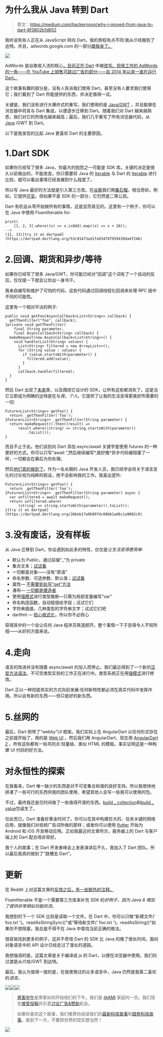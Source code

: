 # 为什么我从 Java 转到 Dart

> 原文：<https://medium.com/hackernoon/why-i-moved-from-java-to-dart-8f3802b1d652>

我听说有些人正在从 JavaScript 转向 Dart。我的旅程有点不同:我从爪哇搬到了达特。并且，adwords.google.com 的一部分[跟我来了。](http://adwords.google.com)

![](img/f2a3134dda34e88eda8fa15464f30bb7.png)

AdWords 是谷歌收入流的核心[，目前正在 Dart](https://en.wikipedia.org/wiki/AdWords) 中被[改写。但我工作的 AdWords 的一角——在 YouTube 上销售可跳过广告的部分——自 2014 年以来一直在运行 Dart。](http://news.dartlang.org/2016/03/the-new-adwords-ui-uses-dart-we-asked.html)

这个故事有趣的部分是，没有人告诉我们使用 Dart，甚至没有人要求我们使用它；我们看到了 Dart 所能提供的东西，并决定值得一试。

关键是，我们没有进行大爆炸式的重写。我们使用的是 [Java/GWT](http://www.gwtproject.org/) ，并且能够在浏览器中将其与 Dart 集成，以便逐步迁移到 Dart。随着我们对 Dart 越来越熟悉，我们对它的热情也越来越高；最后，我们几乎重写了所有浏览器代码，从 [Java](https://hackernoon.com/tagged/java) /GWT 到 Dart。

以下是我发现的比起 Java 更喜欢 Dart 的主要原因。

# 1.Dart SDK

如果你已经写了很多 Java，你最大的抱怨之一可能是 SDK 库。关键的决定是很久以前做出的，不能改变。你只需要将 Java 的 [Iterable](https://docs.oracle.com/javase/7/docs/api/java/lang/Iterable.html) 与 Dart 的 [Iterable](https://api.dartlang.org/stable/1.21.0/dart-core/Iterable-class.html) 进行比较，就可以看出事情已经发展到什么程度了。

所以写 Java 最好的方法就是引入第三方库。在[谷歌](https://hackernoon.com/tagged/google)我们用[番石榴](https://github.com/google/guava)，相当奇妙。例如，它提供[可变](https://google.github.io/guava/releases/19.0/api/docs/com/google/common/collect/FluentIterable.html)。但如果不是 SDK 的一部分，它仍然是二等公民。

Dart 有机会从零开始做所有的事情，这是显而易见的。这里有一个例子，你可以在 Java 中使用 FluentIterable for:

```
print(
    [1, 2, 3].where((x) => x.isOdd).map((x) => x + 10));
-->
(11, 13)[try it on dartpad](https://dartpad.dartlang.org/53c91473ad1fa934f87959439da4f246)
```

# 2.回调、期货和异步/等待

如果你已经写了很多 Java/GWT，你可能已经对“回调”这个词有了一个自动的反应。仅仅提一下就会让你出一身冷汗。

我亲自编写和维护了可怕的代码，这些代码通过回调线程化回调来处理 RPC 链中不同的可能性。

这里有一个相对平淡的例子:

```
public void getFoo(AsyncCallback<List<String>> callback) {
  getThenFilter("foo", callback);
}private void getThenFilter(
    final String parameter,
    final AsyncCallback<String> callback) {
  makeRequest(new AsyncCallback<List<String>>() {
    void handle(List<String> values) {
      List<String> filtered = new ArrayList<>();
      for (String value : values) {
        if (value.startsWith(parameter)) {
          filtered.add(value);
        }
      }
      callback.handle(filtered);
  }
}
```

然后 Dart 出现了[未来](https://api.dartlang.org/stable/1.21.0/dart-async/Future-class.html)类，以及围绕它设计的 SDK，让所有这些都消失了。这是当它立即成为明确的达特是在与*我，个人*。它提供了让我的生活变得更美好所需要的一切:

```
Future<List<String>> getFoo() {
  return _getThenFilter('foo');
}Future<List<String>> _getThenFilter(String parameter) {
  return makeRequest().then((result) =>
      result.where((string) => string.startsWith(parameter))
          .toList());
}
```

而且不止于此。他们谈到向 Dart 添加 async/await 关键字是使用 futures 的一种更好的方式。你可以只写“await ”,然后继续编写*,就好像*异步代码被阻塞了一样，一切都会在幕后为你处理。

然后[他们真的做到了](https://www.dartlang.org/articles/language/await-async)。作为一名长期的 Java 开发人员，我已经学会将关于语言变化的讨论视为纯粹的假设，绝不会影响我的工作。我喜出望外:

```
Future<List<String>> getFoo() {
  return _getThenFilter('foo');
}Future<List<String>> _getThenFilter(String parameter) async {
  var unfiltered = await makeRequest();
  return unfiltered.where(
      (string) => string.startsWith(parameter)).toList();
}[try it on dartpad](https://dartpad.dartlang.org/266eb17a9b99fdc60b61ad6c1a9002c9)
```

# 3.没有废话，没有样板

从 Java 迁移到 Dart，你会遇到如此多的特性，仅仅是*让生活变得更简单:*

*   默认为 Public，通过前缀“_”为 private
*   集合文本；[试试看](https://dartpad.dartlang.org/966a339d9bef24d546866f3e437e21e6)
*   一切都是对象——没有“原语”
*   命名参数、可选参数、默认值；[试试看](https://dartpad.dartlang.org/13ab41b2107360973cfc6daee4c0768e)
*   属性— [不需要到处写“get”方法](https://www.dartlang.org/resources/dart-tips/dart-tips-ep-10)
*   瀑布— [一切都是建造者](http://news.dartlang.org/2012/02/method-cascades-in-dart-posted-by-gilad.html)
*   使用[强模式](https://github.com/dart-lang/dev_compiler/blob/master/STRONG_MODE.md)进行类型推断—只需为局部变量编写“var”
*   命名构造函数，自动赋值给字段；试试它们
*   字符串插值，几种类型的字符串文字；试试它们吧
*   dartfmt — [担心格式化](http://journal.stuffwithstuff.com/2015/09/08/the-hardest-program-ive-ever-written/)，所以你不必担心

获得其中的一个会让任何 Java 程序员笑逐颜开。整个事情一下子变得令人不知所措——从好的方面来说。

# 4.走向

语言的改进并没有随着 async/await 的加入而停止。我们最近得到了一个新的[泛型方法语法](http://news.dartlang.org/2016/12/dart-121-generic-method-syntax.html)。不可空类型实验的工作正在进行中。类型系统正在用[强模式](https://github.com/dart-lang/dev_compiler/blob/master/STRONG_MODE.md)进行修改。

Dart 正以一种彻底务实的方式向前发展:任何新特性都必须在真实代码中发挥作用。所以会有新的东西——但只是好的新东西。

# 5.丝网的

最后，Dart 附带了“webby”UI 框架。我们实际上在 AngularDart 以任何形式存在之前就开始了，用的是 [Web UI](https://pub.dartlang.org/packages/web_ui) 。然后我们用 AngularDart，现在用 [AngularDart 2](https://webdev.dartlang.org/angular) 。所有这些都有一些共同点:轻量级、类似 HTML 的模板。事实证明这是一种构建 UI 代码的好方法。

# 对永恒性的探索

在我看来，Dart 唯一缺少的东西是对不可变集合和值的良好支持。所以我很快地拼凑了一些可行的东西供我的团队使用，希望其他人会写一些我可以使用的包。

不过，最终我还是花时间做了一些值得开源的东西。[build _ collection](https://github.com/google/built_collection.dart)和[build _ value](https://github.com/google/built_value.dart)包诞生了。

仅此而已。Dart 准备好黄金时间了。你可以在其中构建巨大的、任务关键的网络应用，就像我们对视频广告词所做的那样；或者你可以使用 [flutter](https://flutter.io/) 开始为 Android 和 iOS 开发移动应用。正如我最近的文章所示，服务器上的 Dart 与客户端上的 Dart 配合得非常好。

我个人的故事；在 Dart 开发者峰会上发表演讲后不久，我加入了 Dart 团队。所以最后我真的做到了“跳槽去 Dart”。

# 更新

在 Reddit 上对这篇文章的[反馈之后，有一些额外的注释。](https://www.reddit.com/r/programming/comments/5nrias/why_i_moved_from_java_to_dart/)

FluentIterable 不是一个需要第三方库来补充 SDK 的*好例子，因为 Java 8 增加了提供非常相似功能的流。*

我想到的下一个 SDK 比较是读取一个文件。在 Dart 中，你可以只做“新建文件(' foo.txt ')。readAsStringSync()”或“等待新文件(' foo.txt ')。readAsString()"如果你不想阻塞。我总是不得不在 Java 中查找当前正确的做法。

很容易找到更多的例子，这并不奇怪:Dart 的 SDK 比 Java 的晚了很长时间。面向对象语言中的 API 设计已经走过了漫长的道路。

我想强调的是，这篇文章是关于编译成 js 的 Dart，以便在浏览器中使用。我们的过渡是从爪哇/GWT 到达特。

最后，我认为值得一提的是，在我使用过的众多语言中，Java 仍然是我第二喜欢的*语言。*

[![](img/50ef4044ecd4e250b5d50f368b775d38.png)](http://bit.ly/HackernoonFB)[![](img/979d9a46439d5aebbdcdca574e21dc81.png)](https://goo.gl/k7XYbx)[![](img/2930ba6bd2c12218fdbbf7e02c8746ff.png)](https://goo.gl/4ofytp)

> [黑客中午](http://bit.ly/Hackernoon)是黑客如何开始他们的下午。我们是 [@AMI](http://bit.ly/atAMIatAMI) 家庭的一员。我们现在[接受投稿](http://bit.ly/hackernoonsubmission)并乐意[讨论广告&赞助](mailto:partners@amipublications.com)机会。
> 
> 如果你喜欢这个故事，我们推荐你阅读我们的[最新科技故事](http://bit.ly/hackernoonlatestt)和[趋势科技故事](https://hackernoon.com/trending)。直到下一次，不要把世界的现实想当然！

![](img/be0ca55ba73a573dce11effb2ee80d56.png)